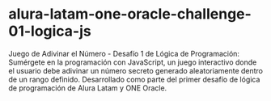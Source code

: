 # alura-latam-one-oracle-challenge-01-logica-js
Juego de Adivinar el Número - Desafío 1 de Lógica de Programación: Sumérgete en la programación con JavaScript, un juego interactivo donde el usuario debe adivinar un número secreto generado aleatoriamente dentro de un rango definido. Desarrollado como parte del primer desafío de lógica de programación de Alura Latam y ONE Oracle.
